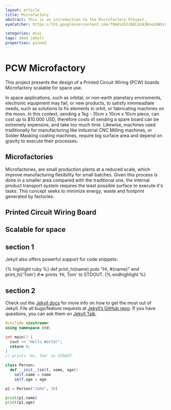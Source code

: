 ```yaml
---
layout: article
title: Microfactory
abstract: This is an introduction to the Microfactory Project.
eyeCatcher: https://lh3.googleusercontent.com/f9mdszblzNUL9zA3Wse2mNVsSDC8SYb8KOSif6wDQFe59ADgX-hYUTYMLFoNixAUIauokhqgW8lMHU_lUhFFyg3HiLZzTijZNC5AJnxzWAdkaKru6r5Jks536v1-g3TK18wAXJWGrg=w2400

categories: misc
tags: demo jekyll
properties: pinned
---
```


# PCW Microfactory
This project presents the design of a Printed Circuit Wiring (PCW) boards Microfactory scalable for space use.

In space applications, such as orbital, or non-earth planetary enviroments, electronic equipment may fail, or new products, to satisfy inmmeadiate needs, such as solutions to fix elements in orbit, or fabricating machines on the moon. In this context, sending a 1kg - 10cm x 10cm x 10cm piece, can cost up to $10.000 USD, therefore costs of sending a spare board can be extremely expensive, and take too much time. Likewise, machines used traditionally for manufacturing like industrial CNC Milling machines, or Solder Masking coating machines, require big surface area and depend on gravity to execute their processes.

## Microfactories

Microfactories, are small production plants at a reduced scale, which improve manufacturing flexibility for small batches. Given this process is done in a smaller area compared with the traditional one, the internal product transport system requires the least possible surface to execute it's tasks. This concept seeks to minimize energy, waste and footprint generated by factories.

## Printed Circuit Wiring Board

## Scalable for space





## section 1

Jekyll also offers powerful support for code snippets:

{% highlight ruby %}
def print_hi(name)
puts "Hi, #{name}"
end
print_hi('Tom')
#=> prints 'Hi, Tom' to STDOUT.
{% endhighlight %}

## section 2

Check out the [Jekyll docs][jekyll-docs] for more info on how to get the most out of Jekyll. File all bugs/feature requests at [Jekyll’s GitHub repo][jekyll-gh]. If you have questions, you can ask them on [Jekyll Talk][jekyll-talk].

[jekyll-docs]: https://jekyllrb.com/docs/home
[jekyll-gh]: https://github.com/jekyll/jekyll
[jekyll-talk]: https://talk.jekyllrb.com/


```cpp
#include <iostream>
using namespace std;

int main() {
  cout << "Hello World!";
  return 0;
}
// prints 'Hi, Tom' to STDOUT.
```

```python
class Person:
  def __init__(self, name, age):
    self.name = name
    self.age = age

p1 = Person("John", 36)

print(p1.name)
print(p1.age)
```
